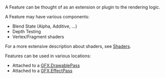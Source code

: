 A Feature can be thought of as an extension or plugin to the rendering logic.

A Feature may have various components:

- Blend State (Alpha, Additive, ...)
- Depth Testing
- Vertex/Fragment shaders

For a more extensive description about shaders, see [Shaders](../Shader/index.md).

Features can be used in various locations:
- Attached to a [GFX.DrawablePass](DrawablePass.md)
- Attached to a [GFX.EffectPass](EffectPass.md)
